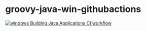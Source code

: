 # groovy-java-win-githubactions
[![windows Building Java Applications CI workflow](https://github.com/githubfoam/groovy-java-win-githubactions/actions/workflows/win-build-java-wf.yml/badge.svg)](https://github.com/githubfoam/groovy-java-win-githubactions/actions/workflows/win-build-java-wf.yml)
